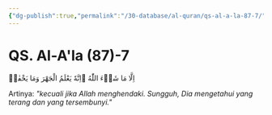 ```yaml
---
{"dg-publish":true,"permalink":"/30-database/al-quran/qs-al-a-la-87-7/"}
---
```



# QS. Al-A'la (87)-7
اِلَّا مَا شَاۤءَ اللّٰهُ ۗاِنَّهٗ يَعْلَمُ الْجَهْرَ وَمَا يَخْفٰىۗ 

Artinya: *"kecuali jika Allah menghendaki. Sungguh, Dia mengetahui yang terang dan yang tersembunyi."*
